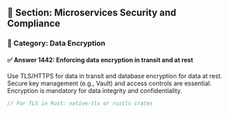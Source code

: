 ## 📘 Section: Microservices Security and Compliance
### 🔹 Category: Data Encryption
#### ✅ Answer 1442: Enforcing data encryption in transit and at rest

Use TLS/HTTPS for data in transit and database encryption for data at rest. Secure key management (e.g., Vault) and access controls are essential. Encryption is mandatory for data integrity and confidentiality.

```rust
// For TLS in Rust: native-tls or rustls crates
```
